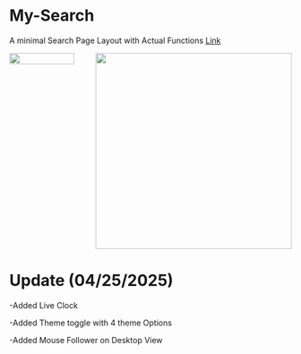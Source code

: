 # My-Search
A minimal Search Page Layout with Actual Functions <a href="https://mysearch.ct.ws">Link</a>
  <div style="display: flex;">
        <img src="https://github.com/user-attachments/assets/4780ab2d-981c-4ffe-86da-3f82fc895256" alt="" width="75%">
        <img src="https://github.com/user-attachments/assets/998c67ac-bd2d-4546-9153-eaf5c745aade" alt="" height="350px" >
    </div>
    
# Update (04/25/2025)
-Added Live Clock

-Added Theme toggle with 4 theme Options

-Added Mouse Follower on Desktop View
